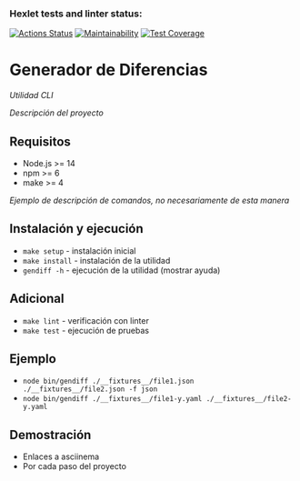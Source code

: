 ### Hexlet tests and linter status:

[![Actions Status](https://github.com/iPoolito/frontend-project-103/actions/workflows/hexlet-check.yml/badge.svg)](https://github.com/iPoolito/frontend-project-103/actions)
[![Maintainability](https://api.codeclimate.com/v1/badges/a39883c0e13e4ca0c611/maintainability)](https://codeclimate.com/github/iPoolito/frontend-project-103/maintainability)
[![Test Coverage](https://api.codeclimate.com/v1/badges/a39883c0e13e4ca0c611/test_coverage)](https://codeclimate.com/github/iPoolito/frontend-project-103/test_coverage)

# Generador de Diferencias

_Utilidad CLI_

_Descripción del proyecto_

## Requisitos

- Node.js >= 14
- npm >= 6
- make >= 4

_Ejemplo de descripción de comandos, no necesariamente de esta manera_

## Instalación y ejecución

- `make setup` - instalación inicial
- `make install` - instalación de la utilidad
- `gendiff -h` - ejecución de la utilidad (mostrar ayuda)

## Adicional

- `make lint` - verificación con linter
- `make test` - ejecución de pruebas

## Ejemplo

- `node bin/gendiff ./__fixtures__/file1.json ./__fixtures__/file2.json -f json`
- `node bin/gendiff ./__fixtures__/file1-y.yaml ./__fixtures__/file2-y.yaml `

## Demostración

- Enlaces a asciinema
- Por cada paso del proyecto
